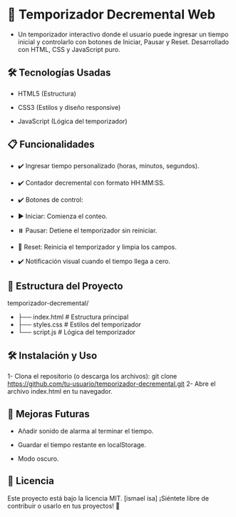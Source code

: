 # 📝 Temporizador Decremental Web
- Un temporizador interactivo donde el usuario puede ingresar un tiempo inicial y controlarlo con botones de Iniciar, Pausar y Reset. Desarrollado con HTML, CSS y JavaScript puro.

 ## 🛠️ Tecnologías Usadas
- HTML5 (Estructura)

- CSS3 (Estilos y diseño responsive)

- JavaScript (Lógica del temporizador)

## 📋 Funcionalidades
- ✔️ Ingresar tiempo personalizado (horas, minutos, segundos).
- ✔️ Contador decremental con formato HH:MM:SS.
- ✔️ Botones de control:

- ▶️ Iniciar: Comienza el conteo.

- ⏸️ Pausar: Detiene el temporizador sin reiniciar.

- 🔄 Reset: Reinicia el temporizador y limpia los campos.
- ✔️ Notificación visual cuando el tiempo llega a cero.

## 📂 Estructura del Proyecto
temporizador-decremental/  
- ├── index.html          # Estructura principal  
- ├── styles.css          # Estilos del temporizador  
- └── script.js           # Lógica del temporizador

## 🛠️ Instalación y Uso
1- Clona el repositorio (o descarga los archivos):
git clone https://github.com/tu-usuario/temporizador-decremental.git
2- Abre el archivo index.html en tu navegador.

## 🌟 Mejoras Futuras
- Añadir sonido de alarma al terminar el tiempo.

- Guardar el tiempo restante en localStorage.

- Modo oscuro.

## 📄 Licencia
Este proyecto está bajo la licencia MIT. [ismael isa]
¡Siéntete libre de contribuir o usarlo en tus proyectos! 🎉


